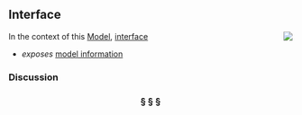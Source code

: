 ## Interface

<img src="https://rawgithub.com/nikboyd/Syntopica/master/sample-domain/interface.svg" align="right"/>

In the context of this [Model](model.md), [interface](https://github.com/nikboyd/Syntopica/blob/master/sample-domain/interface.md)

* <i>exposes</i> [model information](https://github.com/nikboyd/Syntopica/blob/master/sample-domain/model.information.md)

### Discussion



<h3 align="center"><b>&sect; &sect; &sect;</b></h3>
